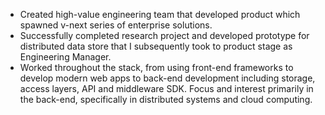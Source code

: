 - Created high-value engineering team that developed product which spawned v-next series of enterprise solutions.
- Successfully completed research project and developed prototype for distributed data store that I subsequently took to product stage as Engineering Manager.
- Worked throughout the stack, from using front-end frameworks to develop modern web apps to back-end development including storage, access layers, API and middleware SDK. Focus and interest primarily in the back-end, specifically in distributed systems and cloud computing.
